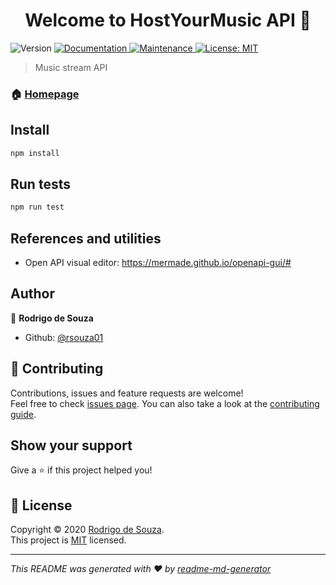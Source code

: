 <h1 align="center">Welcome to HostYourMusic API 👋</h1>
<p>
  <img alt="Version" src="https://img.shields.io/badge/version-1.0.0-blue.svg?cacheSeconds=2592000" />
  <a href="https://github.com/HostYourMusic/host-your-music-api#readme" target="_blank">
    <img alt="Documentation" src="https://img.shields.io/badge/documentation-yes-brightgreen.svg" />
  </a>
  <a href="https://github.com/HostYourMusic/host-your-music-api/graphs/commit-activity" target="_blank">
    <img alt="Maintenance" src="https://img.shields.io/badge/Maintained%3F-yes-green.svg" />
  </a>
  <a href="https://github.com/HostYourMusic/host-your-music-api/blob/master/LICENSE" target="_blank">
    <img alt="License: MIT" src="https://img.shields.io/github/license/HostYourMusic/host-your-music-api" />
  </a>
</p>

> Music stream API

### 🏠 [Homepage](https://github.com/HostYourMusic/host-your-music-api#readme)

## Install

```sh
npm install
```

## Run tests

```sh
npm run test
```

## References and utilities

* Open API visual editor: https://mermade.github.io/openapi-gui/#

## Author

👤 **Rodrigo de Souza**

* Github: [@rsouza01](https://github.com/rsouza01)

## 🤝 Contributing

Contributions, issues and feature requests are welcome!<br />Feel free to check [issues page](https://github.com/HostYourMusic/host-your-music-api/issues). You can also take a look at the [contributing guide](https://github.com/HostYourMusic/host-your-music-api/blob/master/CONTRIBUTING.md).

## Show your support

Give a ⭐️ if this project helped you!

## 📝 License

Copyright © 2020 [Rodrigo de Souza](https://github.com/rsouza01).<br />
This project is [MIT](https://github.com/HostYourMusic/host-your-music-api/blob/master/LICENSE) licensed.

***
_This README was generated with ❤️ by [readme-md-generator](https://github.com/kefranabg/readme-md-generator)_
